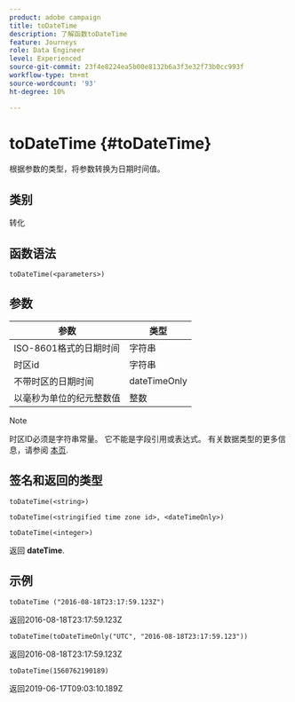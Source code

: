 ```yaml
---
product: adobe campaign
title: toDateTime
description: 了解函数toDateTime
feature: Journeys
role: Data Engineer
level: Experienced
source-git-commit: 23f4e8224ea5b00e8132b6a3f3e32f73b0cc993f
workflow-type: tm+mt
source-wordcount: '93'
ht-degree: 10%

---
```


# toDateTime {#toDateTime}

根据参数的类型，将参数转换为日期时间值。

## 类别

转化

## 函数语法

`toDateTime(<parameters>)`

## 参数

| 参数 | 类型 |
|-----------|------------------|
| ISO-8601格式的日期时间 | 字符串 |
| 时区id | 字符串 |
| 不带时区的日期时间 | dateTimeOnly |
| 以毫秒为单位的纪元整数值 | 整数 |

>[!NOTE]
>
>时区ID必须是字符串常量。 它不能是字段引用或表达式。 有关数据类型的更多信息，请参阅 [本页](../expression/data-types.md).

## 签名和返回的类型

`toDateTime(<string>)`

`toDateTime(<stringified time zone id>, <dateTimeOnly>)`

`toDateTime(<integer>)`

返回 **dateTime**.

<!--`toDateTime(<year>,<month>,<dayOfMonth>,<hour>,<minute>,<second>)`

Returns a date time with default time zone UTC.

`toDateTime(<year>,<month>,<dayOfMonth>)`
`toDateTime(<stringified timeZone>,<year>,<month>,<dayOfMonth>)`
`toDateTime(<timeZone>,<year>,<month>,<dayOfMonth>)`

Return a datetime where hour, minute and second set to 0.

`toDateTime(<stringified timeZone>,<year>,<month>,<dayOfMonth>,<hour>,<minute>,<second>)`
`toDateTime(<string>)`
`toDateTime(<string>,<integer>)`
`toDateTime(<stringified timeZone>,<dateTimeOnly)`

`toDateTime(<timeZone>,<integer>)`

Return a datetime.

-->

## 示例

`toDateTime ("2016-08-18T23:17:59.123Z")`

返回2016-08-18T23:17:59.123Z

`toDateTime(toDateTimeOnly("UTC", "2016-08-18T23:17:59.123"))`

返回2016-08-18T23:17:59.123Z

`toDateTime(1560762190189)`

返回2019-06-17T09:03:10.189Z

<!--`toDateTime ("2016-08-18T23:17:59.123", "UTC")`

Returns 2016-08-18T23:17:59.123Z.

`toDateTime("Z",2016,8,18,23,17,59)`

Returns 2016-08-18T23:17:59.000Z.

`toDateTime("Z",2016,8,18)`

Returns 2016-08-18T00:00:00.000Z.-->
